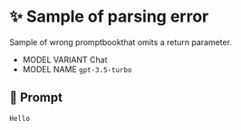 # ✨ Sample of parsing error

Sample of wrong promptbookthat omits a return parameter.

-   MODEL VARIANT Chat
-   MODEL NAME `gpt-3.5-turbo`

## 💬 Prompt

```
Hello
```
